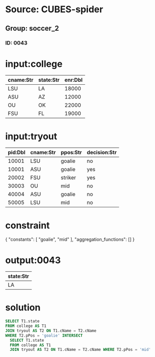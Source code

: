 # Source: CUBES-spider
## Group: soccer_2
### ID: 0043

# input:college

| cname:Str | state:Str | enr:Dbl |
|---|---|---|
| LSU | LA | 18000 |
| ASU | AZ | 12000 |
| OU | OK | 22000 |
| FSU | FL | 19000 |

# input:tryout

| pid:Dbl | cname:Str | ppos:Str | decision:Str |
|---|---|---|---|
| 10001 | LSU | goalie | no |
| 10001 | ASU | goalie | yes |
| 20002 | FSU | striker | yes |
| 30003 | OU | mid | no |
| 40004 | ASU | goalie | no |
| 50005 | LSU | mid | no |

# constraint

{
  "constants": [
    "goalie",
    "mid"
  ],
  "aggregation_functions": []
}

# output:0043

| state:Str |
|---|
| LA |

# solution

```sql
SELECT T1.state
FROM college AS T1
JOIN tryout AS T2 ON T1.cName = T2.cName
WHERE T2.pPos = 'goalie' INTERSECT
  SELECT T1.state
  FROM college AS T1
  JOIN tryout AS T2 ON T1.cName = T2.cName WHERE T2.pPos = 'mid'
```
